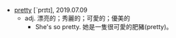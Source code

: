 - [pretty](https://tw.dictionary.search.yahoo.com/search?p=pretty) [ˋprɪtɪ], 2019.07.09
  - adj. 漂亮的；秀麗的；可愛的；優美的
    - She's so pretty. 她是一隻很可愛的肥豬(pretty)。
